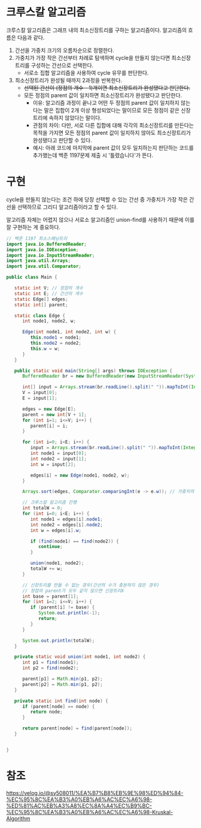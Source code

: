 # 크루스칼 알고리즘
크루스칼 알고리즘은 그래프 내의 최소신장트리를 구하는 알고리즘이다.
알고리즘의 흐름은 다음과 같다.
1. 간선을 가중치 크기의 오름차순으로 정렬한다.
2. 가중치가 가장 작은 간선부터 차례로 탐색하며 cycle을 만들지 않는다면 최소신장트리를 구성하는 간선으로 선택한다.
    - 서로소 집합 알고리즘을 사용하여 cycle 유무를 판단한다.
3. 최소신장트리가 완성될 때까지 2과정을 반복한다.
    - ~~선택된 간선이 (정점의 개수 - 1)개이면 최소신장트리가 완성됐다고 판단한다.~~
    - 모든 정점의 parent 값이 일치하면 최소신장트리가 완성됐다고 판단한다.
      - 이유: 알고리즘 과정이 끝나고 어떤 두 정점의 parent 값이 일치하지 않는다는 말은
         집합이 2개 이상 형성되었다는 말이므로 모든 정점이 같은 신장트리에 속하지 않았다는 말이다.
      - 관점의 차이: 다만, 서로 다른 집합에 대해 각각의 최소신장트리를 만든다는 목적을 가지면
         모든 정점의 parent 값이 일치하지 않아도 최소신장트리가 완성됐다고 판단할 수 있다.
      - 예시: 아래 코드에 마지막에 parent 값이 모두 일치하는지 판단하는 코드를 추가했는데
         백준 1197문제 제출 시 '틀렸습니다'가 뜬다.

# 구현
cycle을 만들지 않는다는 조건 하에 당장 선택할 수 있는 간선 중 가중치가 가장 작은 간선을 선택하므로
그리디 알고리즘이라고 할 수 있다. 

알고리즘 자체는 어렵지 않으나 서로소 알고리즘인 union-find를 사용하기 때문에 이를 잘 구현하는 게 중요하다.
```java
// 백준 1197 최소스패닝트리
import java.io.BufferedReader;
import java.io.IOException;
import java.io.InputStreamReader;
import java.util.Arrays;
import java.util.Comparator;

public class Main {

   static int V; // 정점의 개수
   static int E; // 간선의 개수
   static Edge[] edges;
   static int[] parent;

   static class Edge {
      int node1, node2, w;

      Edge(int node1, int node2, int w) {
         this.node1 = node1;
         this.node2 = node2;
         this.w = w;
      }
   }

   public static void main(String[] args) throws IOException {
      BufferedReader br = new BufferedReader(new InputStreamReader(System.in));

      int[] input = Arrays.stream(br.readLine().split(" ")).mapToInt(Integer::parseInt).toArray();
      V = input[0];
      E = input[1];

      edges = new Edge[E];
      parent = new int[V + 1];
      for (int i=1; i<=V; i++) {
         parent[i] = i;
      }

      for (int i=0; i<E; i++) {
         input = Arrays.stream(br.readLine().split(" ")).mapToInt(Integer::parseInt).toArray();
         int node1 = input[0];
         int node2 = input[1];
         int w = input[2];

         edges[i] = new Edge(node1, node2, w);
      }

      Arrays.sort(edges, Comparator.comparingInt(e -> e.w)); // 가중치의 오름차순으로 정렬

      // 크루스칼 알고리즘 진행
      int totalW = 0;
      for (int i=0; i<E; i++) {
         int node1 = edges[i].node1;
         int node2 = edges[i].node2;
         int w = edges[i].w;

         if (find(node1) == find(node2)) {
            continue;
         }

         union(node1, node2);
         totalW += w;
      }

      // 신장트리를 만들 수 없는 경우(간선의 수가 충분하지 않은 경우)
      // 정점의 parent가 모두 같지 않으면 신장트리X
      int base = parent[1];
      for (int i=2; i<=V; i++) {
         if (parent[i] != base) {
            System.out.println(-1);
            return;
         }
      }

      System.out.println(totalW);
   }

   private static void union(int node1, int node2) {
      int p1 = find(node1);
      int p2 = find(node2);

      parent[p1] = Math.min(p1, p2);
      parent[p2] = Math.min(p1, p2);
   }

   private static int find(int node) {
      if (parent[node] == node) {
         return node;
      }

      return parent[node] = find(parent[node]);
   }


}


```

# 참조
https://velog.io/@sy508011/%EA%B7%B8%EB%9E%98%ED%94%84-%EC%95%8C%EA%B3%A0%EB%A6%AC%EC%A6%98-%ED%81%AC%EB%A3%A8%EC%8A%A4%EC%B9%BC-%EC%95%8C%EA%B3%A0%EB%A6%AC%EC%A6%98-Kruskal-Algorithm